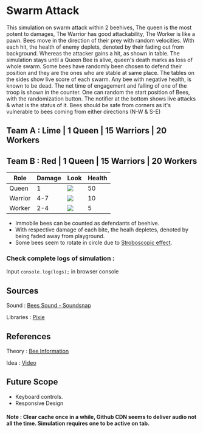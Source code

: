 # Swarm Attack

This simulation on swarm attack within 2 beehives, The queen is the most potent to damages, The Warrior has good attackability, The Worker is like a pawn. Bees move in the direction of their prey with random velocities. With each hit, the health of enemy deplets, denoted by their fading out from background. Whereas the attacker gains a hit, as shown in table. The simulation stays until a Queen Bee is alive, queen's death marks as loss of whole swarm. Some bees have randomly been chosen to defend their position and they are the ones who are stable at same place. The tables on the sides show live score of each swarm. Any bee with negative health, is known to be dead. The net time of engagement and falling of one of the troop is shown in the counter. One can random the start position of Bees, with the randomization button. The notifier at the bottom shows live attacks & what is the status of it. Bees should be safe from corners as it's vulnerable to bees coming from either directions (N-W & S-E)

## Team A : Lime | 1 Queen | 15 Warriors | 20 Workers
## Team B : Red | 1 Queen | 15 Warriors | 20 Workers
 
 | Role  | Damage   | Look | Health |
|-------|----------|------|-------|
| Queen | 1 |![](https://raw.githubusercontent.com/Grv-Singh/imgtec-fullstack-challenge/main/vectors/Queen_bee_A.png)| 50 |
| Warrior | 4-7 |![](https://raw.githubusercontent.com/Grv-Singh/imgtec-fullstack-challenge/main/vectors/Warrior_bee_A.png)| 10 |
| Worker | 2-4 |![](https://raw.githubusercontent.com/Grv-Singh/imgtec-fullstack-challenge/main/vectors/Worker_bee_A.png)| 5 |
 
 * Immobile bees can be counted as defendants of beehive.
*  With respective damage of each bite, the healh depletes, denoted by being faded away from playground.
 * Some bees seem to rotate in circle due to <a href="https://en.wikipedia.org/wiki/Stroboscopic_effect#:~:text=The%20stroboscopic%20effect%20is%20a,of%20short%20or%20instantaneous%20samples." target="_blank">Stroboscopic effect</a>.

### Check complete logs of simulation :
Input `console.log(logs);` in browser console

## Sources
Sound : <a href="https://www.soundsnap.com/" target="_blank">Bees Sound - Soundsnap</a>

Libraries : <a href="https://www.pixijs.com/" target="_blank">Pixie</a>

## References
Theory :  <a href="https://www.mdbka.com/bee-information/#:~:text=The%20main%20difference%20is%20that,food%2C%20insects%2C%20or%20spiders.&text=The%20worker%20bees%20are%20female,do%20not%20have%20a%20sting." target="_blank">Bee Information</a>

Idea : <a href="https://www.youtube.com/watch?v=mDR0_yfKQa0" target="_blank">Video</a>

## Future Scope
* Keyboard controls.
* Responsive Design

 #### Note : Clear cache once in a while, Github CDN seems to deliver audio not all the time. Simulation requires one to be active on tab.
